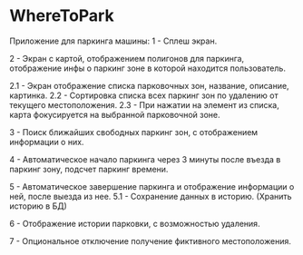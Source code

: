 # WhereToPark

Приложение для паркинга машины:
1 - Сплеш экран.

2 - Экран с картой, отображением полигонов для паркинга, отображение инфы о паркинг зоне в которой находится пользователь.

2.1 - Экран отображение списка парковочных зон, название, описание, картинка.
2.2 - Сортировка списка всех паркинг зон по удалению от текущего местоположения.
2.3 - При нажатии на элемент из списка, карта фокусируется на выбранной парковочной зоне.

3 - Поиск ближайших свободных паркинг зон, с отображением информации о них.

4 - Автоматическое начало паркинга через 3 минуты после въезда в паркинг зону, подсчет паркинг времени.

5 - Автоматическое завершение паркинга и отображение информации о ней, после выезда из нее.
5.1 - Сохранение данных в историю. (Хранить историю в БД)

6 - Отображение истории парковки, с возможностью удаления.

7 - Опциональное отключение получение фиктивного местоположения.
